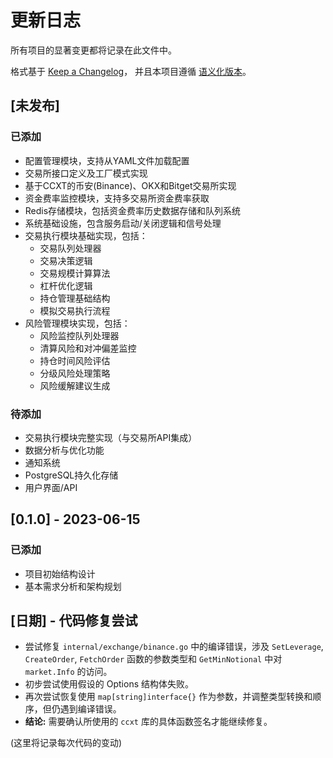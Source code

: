 # 更新日志

所有项目的显著变更都将记录在此文件中。

格式基于 [Keep a Changelog](https://keepachangelog.com/zh-CN/1.0.0/)，
并且本项目遵循 [语义化版本](https://semver.org/lang/zh-CN/)。

## [未发布]

### 已添加
- 配置管理模块，支持从YAML文件加载配置
- 交易所接口定义及工厂模式实现
- 基于CCXT的币安(Binance)、OKX和Bitget交易所实现
- 资金费率监控模块，支持多交易所资金费率获取
- Redis存储模块，包括资金费率历史数据存储和队列系统
- 系统基础设施，包含服务启动/关闭逻辑和信号处理
- 交易执行模块基础实现，包括：
  - 交易队列处理器
  - 交易决策逻辑
  - 交易规模计算算法
  - 杠杆优化逻辑
  - 持仓管理基础结构
  - 模拟交易执行流程
- 风险管理模块实现，包括：
  - 风险监控队列处理器
  - 清算风险和对冲偏差监控
  - 持仓时间风险评估
  - 分级风险处理策略
  - 风险缓解建议生成

### 待添加
- 交易执行模块完整实现（与交易所API集成）
- 数据分析与优化功能
- 通知系统
- PostgreSQL持久化存储
- 用户界面/API

## [0.1.0] - 2023-06-15

### 已添加
- 项目初始结构设计
- 基本需求分析和架构规划

## [日期] - 代码修复尝试

- 尝试修复 `internal/exchange/binance.go` 中的编译错误，涉及 `SetLeverage`, `CreateOrder`, `FetchOrder` 函数的参数类型和 `GetMinNotional` 中对 `market.Info` 的访问。
- 初步尝试使用假设的 Options 结构体失败。
- 再次尝试恢复使用 `map[string]interface{}` 作为参数，并调整类型转换和顺序，但仍遇到编译错误。
- **结论:** 需要确认所使用的 `ccxt` 库的具体函数签名才能继续修复。

(这里将记录每次代码的变动) 